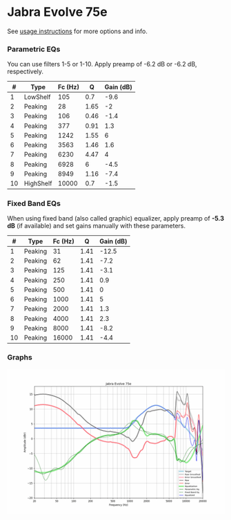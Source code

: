 # Jabra Evolve 75e
See [usage instructions](https://github.com/jaakkopasanen/AutoEq#usage) for more options and info.

### Parametric EQs
You can use filters 1-5 or 1-10. Apply preamp of -6.2 dB or -6.2 dB, respectively.

|   # | Type      |   Fc (Hz) |    Q |   Gain (dB) |
|-----|-----------|-----------|------|-------------|
|   1 | LowShelf  |       105 | 0.7  |        -9.6 |
|   2 | Peaking   |        28 | 1.65 |        -2   |
|   3 | Peaking   |       106 | 0.46 |        -1.4 |
|   4 | Peaking   |       377 | 0.91 |         1.3 |
|   5 | Peaking   |      1242 | 1.55 |         6   |
|   6 | Peaking   |      3563 | 1.46 |         1.6 |
|   7 | Peaking   |      6230 | 4.47 |         4   |
|   8 | Peaking   |      6928 | 6    |        -4.5 |
|   9 | Peaking   |      8949 | 1.16 |        -7.4 |
|  10 | HighShelf |     10000 | 0.7  |        -1.5 |

### Fixed Band EQs
When using fixed band (also called graphic) equalizer, apply preamp of **-5.3 dB** (if available) and set gains manually with these parameters.

|   # | Type    |   Fc (Hz) |    Q |   Gain (dB) |
|-----|---------|-----------|------|-------------|
|   1 | Peaking |        31 | 1.41 |       -12.5 |
|   2 | Peaking |        62 | 1.41 |        -7.2 |
|   3 | Peaking |       125 | 1.41 |        -3.1 |
|   4 | Peaking |       250 | 1.41 |         0.9 |
|   5 | Peaking |       500 | 1.41 |         0   |
|   6 | Peaking |      1000 | 1.41 |         5   |
|   7 | Peaking |      2000 | 1.41 |         1.3 |
|   8 | Peaking |      4000 | 1.41 |         2.3 |
|   9 | Peaking |      8000 | 1.41 |        -8.2 |
|  10 | Peaking |     16000 | 1.41 |        -4.4 |

### Graphs
![](./Jabra%20Evolve%2075e.png)

